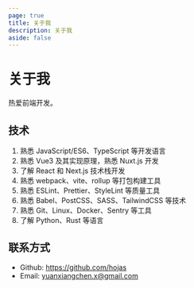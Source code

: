 ```yaml
---
page: true
title: 关于我
description: 关于我
aside: false
---
```


# 关于我

热爱前端开发。

## 技术

1. 熟悉 JavaScript/ES6、TypeScript 等开发语言
2. 熟悉 Vue3 及其实现原理，熟悉 Nuxt.js 开发
3. 了解 React 和 Next.js 技术栈开发
4. 熟悉 webpack、vite、rollup 等打包构建工具
5. 熟悉 ESLint、Prettier、StyleLint 等质量工具
6. 熟悉 Babel、PostCSS、SASS、TailwindCSS 等技术
7. 熟悉 Git、Linux、Docker、Sentry 等工具
8. 了解 Python、Rust 等语言

## 联系方式

- Github: https://github.com/hojas
- Email: yuanxiangchen.x@gmail.com
